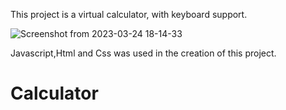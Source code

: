 This project is a virtual calculator, with keyboard support.

![Screenshot from 2023-03-24 18-14-33](https://user-images.githubusercontent.com/101876022/227653167-a6121056-24b4-4d63-a488-967d37f73e77.png)

Javascript,Html and Css was used in the creation of this project.

# Calculator
